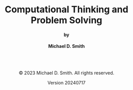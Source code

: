 <br/>
<br/>

<h1 style="text-align: center;">
Computational Thinking and<br/>
Problem Solving
</h1>

<h4 style="text-align: center;">
by
</h4>

<h4 style="text-align: center;">
Michael D. Smith
</h4>

<br/>
<br/>

<p style="text-align: center;">
© 2023 Michael D. Smith. All rights reserved.
</p>

<p style="text-align: center;">
Version 20240717
</p>
